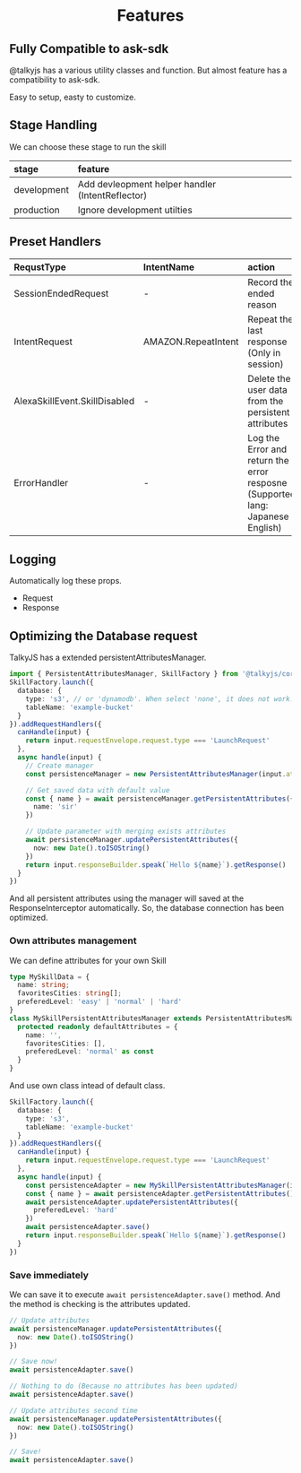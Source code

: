 ---
---

<h1 align="center">
  Features
</h1>


## Fully Compatible to ask-sdk

@talkyjs has a various utility classes and function.
But almost feature has a compatibility to ask-sdk.

Easy to setup, easty to customize.

## Stage Handling

We can choose these stage to run the skill

|stage|feature|
|:--|:--|
|development| Add devleopment helper handler (IntentReflector) |
|production | Ignore development utilties |

## Preset Handlers

|RequstType|IntentName|action|
|:--|:--|:--|
| SessionEndedRequest | - | Record the ended reason |
| IntentRequest | AMAZON.RepeatIntent | Repeat the last response (Only in session) |
| AlexaSkillEvent.SkillDisabled | - | Delete the user data from the persistent attributes |
| ErrorHandler | - | Log the Error and return the error resposne (Supported lang: Japanese / English) |

## Logging
Automatically log these props.

- Request
- Response

## Optimizing the Database request

TalkyJS has a extended persistentAttributesManager.

```typescript
import { PersistentAttributesManager, SkillFactory } from '@talkyjs/core';
SkillFactory.launch({
  database: {
    type: 's3', // or 'dynamodb'. When select 'none', it does not work!
    tableName: 'example-bucket'
  }
}).addRequestHandlers({
  canHandle(input) {
    return input.requestEnvelope.request.type === 'LaunchRequest'
  },
  async handle(input) {
    // Create manager
    const persistenceManager = new PersistentAttributesManager(input.attributesManager)

    // Get saved data with default value
    const { name } = await persistenceManager.getPersistentAttributes({
      name: 'sir'
    })

    // Update parameter with merging exists attributes
    await persistenceManager.updatePersistentAttributes({
      now: new Date().toISOString()
    })
    return input.responseBuilder.speak(`Hello ${name}`).getResponse()
  }
})
```

And all persistent attributes using the manager will saved at the ResponseInterceptor automatically.
So, the database connection has been optimized.

### Own attributes management

We can define attributes for your own Skill

```typescript
type MySkillData = {
  name: string;
  favoritesCities: string[];
  preferedLevel: 'easy' | 'normal' | 'hard'
}
class MySkillPersistentAttributesManager extends PersistentAttributesManager<MySkillData> {
  protected readonly defaultAttributes = {
    name: '',
    favoritesCities: [],
    preferedLevel: 'normal' as const
  }
}
```

And use own class intead of default  class.

```typescript
SkillFactory.launch({
  database: {
    type: 's3',
    tableName: 'example-bucket'
  }
}).addRequestHandlers({
  canHandle(input) {
    return input.requestEnvelope.request.type === 'LaunchRequest'
  },
  async handle(input) {
    const persistenceAdapter = new MySkillPersistentAttributesManager(input.attributesManager)
    const { name } = await persistenceAdapter.getPersistentAttributes()
    await persistenceAdapter.updatePersistentAttributes({
      preferedLevel: 'hard'
    })
    await persistenceAdapter.save()
    return input.responseBuilder.speak(`Hello ${name}`).getResponse()
  }
})
```



### Save immediately

We can save it to execute `await persistenceAdapter.save()` method.
And the method is checking is the attributes updated.

```typescript
// Update attributes
await persistenceManager.updatePersistentAttributes({
  now: new Date().toISOString()
})

// Save now!
await persistenceAdapter.save()

// Nothing to do (Because no attributes has been updated)
await persistenceAdapter.save()

// Update attributes second time
await persistenceManager.updatePersistentAttributes({
  now: new Date().toISOString()
})

// Save!
await persistenceAdapter.save()
```